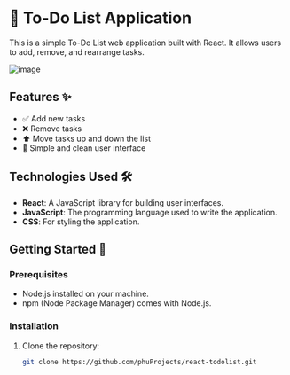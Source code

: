 # 📝 To-Do List Application

This is a simple To-Do List web application built with React. It allows users to add, remove, and rearrange tasks.

![image](https://github.com/user-attachments/assets/f4f2568e-991d-49f5-9be7-3707d8901122)

## Features ✨

- ✅ Add new tasks
- ❌ Remove tasks
- ⬆️ Move tasks up and down the list
- 🎨 Simple and clean user interface

## Technologies Used 🛠️

- **React**: A JavaScript library for building user interfaces.
- **JavaScript**: The programming language used to write the application.
- **CSS**: For styling the application.

## Getting Started 🚀

### Prerequisites

- Node.js installed on your machine.
- npm (Node Package Manager) comes with Node.js.

### Installation

1. Clone the repository:
   ```bash
   git clone https://github.com/phuProjects/react-todolist.git

